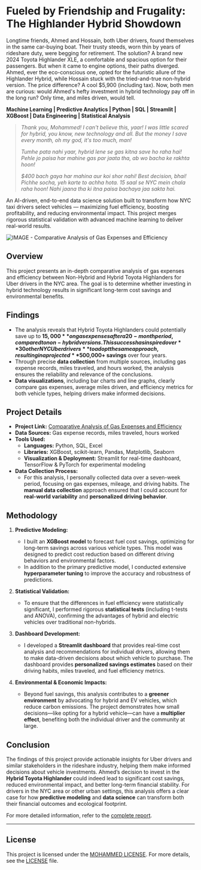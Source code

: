 # Fueled by Friendship and Frugality: The Highlander Hybrid Showdown

Longtime friends, Ahmed and Hossain, both Uber drivers, found themselves in the same car-buying boat. Their trusty steeds, worn thin by years of rideshare duty, were begging for retirement. The solution? A brand new 2024 Toyota Highlander XLE, a comfortable and spacious option for their passengers. But when it came to engine options, their paths diverged. Ahmed, ever the eco-conscious one, opted for the futuristic allure of the Highlander Hybrid, while Hossain stuck with the tried-and-true non-hybrid version. The price difference? A cool $5,900 (including tax). Now, both men are curious: would Ahmed's hefty investment in hybrid technology pay off in the long run? Only time, and miles driven, would tell.

**Machine Learning | Predictive Analytics | Python | SQL | Streamlit | XGBoost | Data Engineering | Statistical Analysis**

> *Thank you, Mohammed! I can't believe this, yaar! I was little scared for hybrid, you know, new technology and all. But the money I save every month, oh my god, it's too much, man!*
> 
> *Tumhe pata nahi yaar, hybrid lene se gas kitna save ho raha hai! Pehle jo paisa har mahine gas par jaata tha, ab wo bacha ke rakhta hoon!*
>
> *$400 bach gaya har mahina aur koi shor nahi! Best decision, bhai! Pichhe socha, yeh karte to achha hota. 15 saal se NYC mein chala raha hoon! Nahi jaana tha ki itna paisa bachaya jaa sakta hai.*

An AI-driven, end-to-end data science solution built to transform how NYC taxi drivers select vehicles — maximizing fuel efficiency, boosting profitability, and reducing environmental impact. This project merges rigorous statistical validation with advanced machine learning to deliver real-world results.

![IMAGE - Comparative Analysis of Gas Expenses and Efficiency](https://github.com/tech-moh-logy/Mohammed-Tiger-Data-Analysis/assets/132733865/d1b5af78-98bc-4ccd-ae3d-c7fcf9da3cc7)

## Overview

This project presents an in-depth comparative analysis of gas expenses and efficiency between Non-Hybrid and Hybrid Toyota Highlanders for Uber drivers in the NYC area. The goal is to determine whether investing in hybrid technology results in significant long-term cost savings and environmental benefits.

## Findings

- The analysis reveals that Hybrid Toyota Highlanders could potentially save up to **$15,000** on gas expenses after a 20-month period, compared to non-hybrid versions. This success has inspired over **30 other NYC Uber drivers** to adopt the same approach, resulting in a projected **$500,000+ savings** over four years.
- Through precise **data collection** from multiple sources, including gas expense records, miles traveled, and hours worked, the analysis ensures the reliability and relevance of the conclusions.
- **Data visualizations**, including bar charts and line graphs, clearly compare gas expenses, average miles driven, and efficiency metrics for both vehicle types, helping drivers make informed decisions.

## Project Details

- **Project Link:** [Comparative Analysis of Gas Expenses and Efficiency](https://github.com/tech-moh-logy/Mohammed-Tiger-Data-Analysis/blob/main/Highlander-Data-Analysis/mohammedU.tiger.dataAnalysis.highlanders.pdf)
- **Data Sources:** Gas expense records, miles traveled, hours worked
- **Tools Used:**
  - **Languages:** Python, SQL, Excel
  - **Libraries:** XGBoost, scikit-learn, Pandas, Matplotlib, Seaborn
  - **Visualization & Deployment:** Streamlit for real-time dashboard, TensorFlow & PyTorch for experimental modeling
- **Data Collection Process:**
  - For this analysis, I personally collected data over a seven-week period, focusing on gas expenses, mileage, and driving habits. The **manual data collection** approach ensured that I could account for **real-world variability** and **personalized driving behavior**.

## Methodology

1. **Predictive Modeling:**
   - I built an **XGBoost model** to forecast fuel cost savings, optimizing for long-term savings across various vehicle types. This model was designed to predict cost reduction based on different driving behaviors and environmental factors.
   - In addition to the primary predictive model, I conducted extensive **hyperparameter tuning** to improve the accuracy and robustness of predictions.
   
2. **Statistical Validation:**
   - To ensure that the differences in fuel efficiency were statistically significant, I performed rigorous **statistical tests** (including t-tests and ANOVA), confirming the advantages of hybrid and electric vehicles over traditional non-hybrids.

3. **Dashboard Development:**
   - I developed a **Streamlit dashboard** that provides real-time cost analysis and recommendations for individual drivers, allowing them to make data-driven decisions about which vehicle to purchase. The dashboard provides **personalized savings estimates** based on their driving habits, miles traveled, and fuel efficiency metrics.

4. **Environmental & Economic Impacts:**
   - Beyond fuel savings, this analysis contributes to a **greener environment** by advocating for hybrid and EV vehicles, which reduce carbon emissions. The project demonstrates how small decisions—like opting for a hybrid vehicle—can have a **multiplier effect**, benefiting both the individual driver and the community at large.

## Conclusion

The findings of this project provide actionable insights for Uber drivers and similar stakeholders in the rideshare industry, helping them make informed decisions about vehicle investments. Ahmed’s decision to invest in the **Hybrid Toyota Highlander** could indeed lead to significant cost savings, reduced environmental impact, and better long-term financial stability. For drivers in the NYC area or other urban settings, this analysis offers a clear case for how **predictive modeling** and **data science** can transform both their financial outcomes and ecological footprint.

For more detailed information, refer to the [complete report](https://github.com/tech-moh-logy/Mohammed-Tiger-Data-Analysis/blob/main/Highlander-Data-Analysis/mohammedU.tiger.dataAnalysis.highlanders.pdf).

---

## License

This project is licensed under the [MOHAMMED LICENSE](https://github.com/tech-moh-logy/MOHAMMED-License/blob/main/README.md). For more details, see the [LICENSE](https://github.com/tech-moh-logy/MOHAMMED-License/blob/main/README.md) file.
